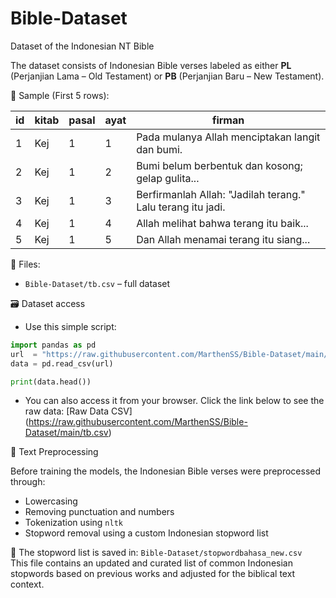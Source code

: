 # Bible-Dataset
Dataset of the Indonesian NT Bible

The dataset consists of Indonesian Bible verses labeled as either **PL** (Perjanjian Lama – Old Testament) or **PB** (Perjanjian Baru – New Testament).

📌 Sample (First 5 rows):

| id | kitab | pasal | ayat | firman |
|----|-------|-------|------|--------|
| 1  | Kej   | 1     | 1    | Pada mulanya Allah menciptakan langit dan bumi. |
| 2  | Kej   | 1     | 2    | Bumi belum berbentuk dan kosong; gelap gulita... |
| 3  | Kej   | 1     | 3    | Berfirmanlah Allah: "Jadilah terang." Lalu terang itu jadi. |
| 4  | Kej   | 1     | 4    | Allah melihat bahwa terang itu baik... |
| 5  | Kej   | 1     | 5    | Dan Allah menamai terang itu siang... |

📁 Files:

- `Bible-Dataset/tb.csv` – full dataset

🗃️ Dataset access
- Use this simple script:

```python
import pandas as pd
url  = "https://raw.githubusercontent.com/MarthenSS/Bible-Dataset/main/tb.csv"
data = pd.read_csv(url)

print(data.head())
```
- You can also access it from your browser. Click the link below to see the raw data:
  [Raw Data CSV] (https://raw.githubusercontent.com/MarthenSS/Bible-Dataset/main/tb.csv)


🧹 Text Preprocessing

Before training the models, the Indonesian Bible verses were preprocessed through:
- Lowercasing
- Removing punctuation and numbers
- Tokenization using `nltk`
- Stopword removal using a custom Indonesian stopword list

📄 The stopword list is saved in: `Bible-Dataset/stopwordbahasa_new.csv`  
This file contains an updated and curated list of common Indonesian stopwords based on previous works and adjusted for the biblical text context.

